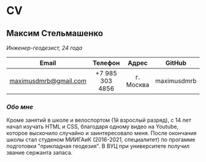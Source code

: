 # CV

## **Максим** Стельмашенко

_Инженер-геодезист, 24 года_

|         Email         |     Телефон     |   Адрес   |   GitHub    |
| :-------------------: | :-------------: | :-------: | :---------: |
| maximusdmrb@gmail.com | +7 985 303 4856 | г. Москва | maximusdmrb |

### _**Обо мне**_

Кроме занятий в школе и велоспортом (1й взрослый разряд), с 14 лет начал изучать HTML и CSS, благодаря одному видео на Youtube, которое выскочило случайно и заинтересовало меня. После окончания школы стал студеном МИИГАиК (2016-2021, специалитет) по прогамме подготовки "прикладная геодезия". В ВУЦ при университете получил звание сержанта запаса.

<!-- ### Code template

```
function solution(str){
  return str.split("").reverse().join("");
}
```
 -->
